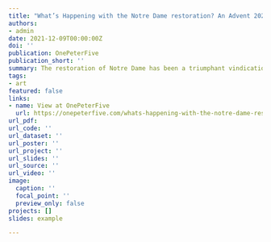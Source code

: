 ```yaml
---
title: "What’s Happening with the Notre Dame restoration? An Advent 2021 Update"
authors:
- admin
date: 2021-12-09T00:00:00Z
doi: ''
publication: OnePeterFive
publication_short: ''
summary: The restoration of Notre Dame has been a triumphant vindication of medieval methods and materials.
tags:
- art
featured: false
links:
- name: View at OnePeterFive
  url: https://onepeterfive.com/whats-happening-with-the-notre-dame-restoration-an-advent-2021-update/
url_pdf: 
url_code: ''
url_dataset: ''
url_poster: ''
url_project: ''
url_slides: ''
url_source: ''
url_video: ''
image:
  caption: ''
  focal_point: ''
  preview_only: false
projects: []
slides: example

---
```

